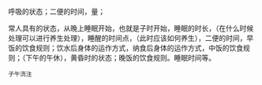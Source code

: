 呼吸的状态；二便的时间，量；

常人具有的状态，从晚上睡眠开始，也就是子时开始，睡眠的时长，（在什么时候处理可以进行养生处理），睡醒的时间点，（此时应该如何养生），二便的时间，早饭的饮食规则；饮水后身体的运作方式，纳食后身体的运作方式，中饭的饮食规则；（下午的午休），黄昏时的状态；晚饭的饮食规则。睡眠时间等。

```query
子午流注
```
